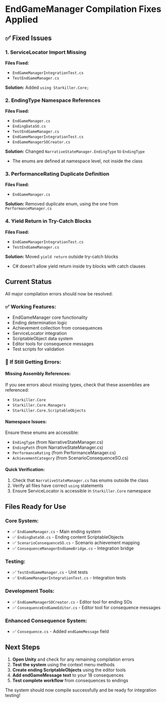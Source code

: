 # EndGameManager Compilation Fixes Applied

## ✅ Fixed Issues

### 1. **ServiceLocator Import Missing**
**Files Fixed:**
- `EndGameManagerIntegrationTest.cs`
- `TestEndGameManager.cs`

**Solution:** Added `using Starkiller.Core;`

### 2. **EndingType Namespace References**
**Files Fixed:**
- `EndGameManager.cs`
- `EndingDataSO.cs` 
- `TestEndGameManager.cs`
- `EndGameManagerIntegrationTest.cs`
- `EndGameManagerSOCreator.cs`

**Solution:** Changed `NarrativeStateManager.EndingType` to `EndingType`
- The enums are defined at namespace level, not inside the class

### 3. **PerformanceRating Duplicate Definition**
**Files Fixed:**
- `EndGameManager.cs`

**Solution:** Removed duplicate enum, using the one from `PerformanceManager.cs`

### 4. **Yield Return in Try-Catch Blocks**
**Files Fixed:**
- `EndGameManagerIntegrationTest.cs`
- `TestEndGameManager.cs`

**Solution:** Moved `yield return` outside try-catch blocks
- C# doesn't allow yield return inside try blocks with catch clauses

## Current Status

All major compilation errors should now be resolved:

### ✅ **Working Features:**
- EndGameManager core functionality
- Ending determination logic
- Achievement collection from consequences
- ServiceLocator integration
- ScriptableObject data system
- Editor tools for consequence messages
- Test scripts for validation

### 🔧 **If Still Getting Errors:**

#### **Missing Assembly References:**
If you see errors about missing types, check that these assemblies are referenced:
- `Starkiller.Core`
- `Starkiller.Core.Managers`
- `Starkiller.Core.ScriptableObjects`

#### **Namespace Issues:**
Ensure these enums are accessible:
- `EndingType` (from NarrativeStateManager.cs)
- `EndingPath` (from NarrativeStateManager.cs) 
- `PerformanceRating` (from PerformanceManager.cs)
- `AchievementCategory` (from ScenarioConsequenceSO.cs)

#### **Quick Verification:**
1. Check that `NarrativeStateManager.cs` has enums outside the class
2. Verify all files have correct `using` statements
3. Ensure ServiceLocator is accessible in `Starkiller.Core` namespace

## Files Ready for Use

### **Core System:**
- ✅ `EndGameManager.cs` - Main ending system
- ✅ `EndingDataSO.cs` - Ending content ScriptableObjects
- ✅ `ScenarioConsequenceSO.cs` - Scenario achievement mapping
- ✅ `ConsequenceManagerEndGameBridge.cs` - Integration bridge

### **Testing:**
- ✅ `TestEndGameManager.cs` - Unit tests
- ✅ `EndGameManagerIntegrationTest.cs` - Integration tests

### **Development Tools:**
- ✅ `EndGameManagerSOCreator.cs` - Editor tool for ending SOs
- ✅ `ConsequenceEndGameEditor.cs` - Editor tool for consequence messages

### **Enhanced Consequence System:**
- ✅ `Consequence.cs` - Added `endGameMessage` field

## Next Steps

1. **Open Unity** and check for any remaining compilation errors
2. **Test the system** using the context menu methods
3. **Create ending ScriptableObjects** using the editor tools
4. **Add endGameMessage text** to your 18 consequences
5. **Test complete workflow** from consequences to endings

The system should now compile successfully and be ready for integration testing!